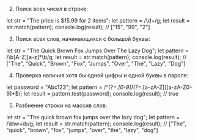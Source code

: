 2. Поиск всех чисел в строке:

let str = "The price is $15.99 for 2 items";
let pattern = /\d+/g;
let result = str.match(pattern);
console.log(result); // ["15", "99", "2"]

3. Поиск всех слов, начинающихся с большой буквы:

let str = "The Quick Brown Fox Jumps Over The Lazy Dog";
let pattern = /\b[A-Z][a-z]\*\b/g;
let result = str.match(pattern);
console.log(result); // ["The", "Quick", "Brown", "Fox", "Jumps", "Over", "The", "Lazy", "Dog"]

4. Проверка наличия хотя бы одной цифры и одной буквы в пароле:

let password = "Abc123";
let pattern = /^(?=._[0-9])(?=._[a-zA-Z])[a-zA-Z0-9]+$/;
let result = pattern.test(password);
console.log(result); // true

5. Разбиение строки на массив слов:

let str = "The quick brown fox jumps over the lazy dog";
let pattern = /\b\w+\b/g;
let result = str.match(pattern);
console.log(result); // ["The", "quick", "brown", "fox", "jumps", "over", "the", "lazy", "dog"]
